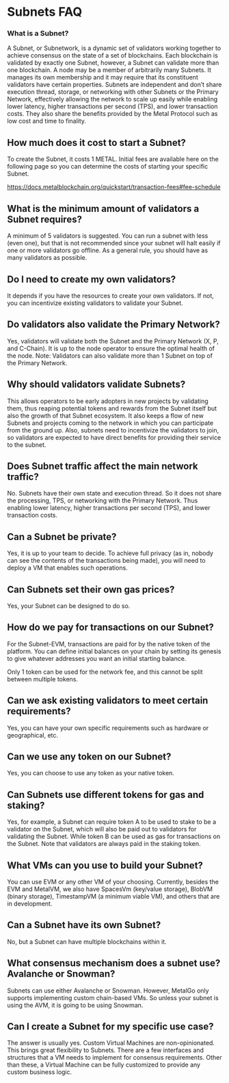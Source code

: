 # Subnets FAQ

### What is a Subnet?

A Subnet, or Subnetwork, is a dynamic set of validators working together to achieve consensus on the state of a set of blockchains. Each blockchain is validated by exactly one Subnet, however, a Subnet can validate more than one blockchain. A node may be a member of arbitrarily many Subnets. It manages its own membership and it may require that its constituent validators have certain properties. Subnets are independent and don’t share execution thread, storage, or networking with other Subnets or the Primary Network, effectively allowing the network to scale up easily while enabling lower latency, higher transactions per second (TPS), and lower transaction costs. They also share the benefits provided by the Metal Protocol such as low cost and time to finality.

## How much does it cost to start a Subnet?

To create the Subnet, it costs 1 METAL. Initial fees are available here on the following page so you can determine the costs of starting your specific Subnet.

https://docs.metalblockchain.org/quickstart/transaction-fees#fee-schedule

## What is the minimum amount of validators a Subnet requires?

A minimum of 5 validators is suggested. You can run a subnet with less (even one), but that is not recommended since your subnet will halt easily if one or more validators go offline. As a general rule, you should have as many validators as possible.

## Do I need to create my own validators?

It depends if you have the resources to create your own validators. If not, you can incentivize existing validators to validate your Subnet.

## Do validators also validate the Primary Network?

Yes, validators will validate both the Subnet and the Primary Network (X, P, and C-Chain). It is up to the node operator to ensure the optimal health of the node. Note: Validators can also validate more than 1 Subnet on top of the Primary Network.

## Why should validators validate Subnets?

This allows operators to be early adopters in new projects by validating them, thus reaping potential tokens and rewards from the Subnet itself but also the growth of that Subnet ecosystem. It also keeps a flow of new Subnets and projects coming to the network in which you can participate from the ground up. Also, subnets need to incentivize the validators to join, so validators are expected to have direct benefits for providing their service to the subnet.

## Does Subnet traffic affect the main network traffic?

No. Subnets have their own state and execution thread. So it does not share the processing, TPS, or networking with the Primary Network. Thus enabling lower latency, higher transactions per second (TPS), and lower transaction costs.

## Can a Subnet be private?

Yes, it is up to your team to decide. To achieve full privacy (as in, nobody can see the contents of the transactions being made), you will need to deploy a VM that enables such operations.

## Can Subnets set their own gas prices?

Yes, your Subnet can be designed to do so.

## How do we pay for transactions on our Subnet?

For the Subnet-EVM, transactions are paid for by the native token of the platform. You can define initial balances on your chain by setting its genesis to give whatever addresses you want an initial starting balance.

Only 1 token can be used for the network fee, and this cannot be split between multiple tokens.

## Can we ask existing validators to meet certain requirements?

Yes, you can have your own specific requirements such as hardware or geographical, etc.

## Can we use any token on our Subnet?

Yes, you can choose to use any token as your native token.

## Can Subnets use different tokens for gas and staking?

Yes, for example, a Subnet can require token A to be used to stake to be a validator on the Subnet, which will also be paid out to validators for validating the Subnet. While token B can be used as gas for transactions on the Subnet. Note that validators are always paid in the staking token.

## What VMs can you use to build your Subnet?

You can use EVM or any other VM of your choosing. Currently, besides the EVM and MetalVM, we also have SpacesVm (key/value storage), BlobVM (binary storage), TimestampVM (a minimum viable VM), and others that are in development.

## Can a Subnet have its own Subnet?

No, but a Subnet can have multiple blockchains within it.

## What consensus mechanism does a subnet use? Avalanche or Snowman?

Subnets can use either Avalanche or Snowman. However, MetalGo only supports implementing custom chain-based VMs. So unless your subnet is using the AVM, it is going to be using Snowman.

## Can I create a Subnet for my specific use case?

The answer is usually yes. Custom Virtual Machines are non-opinionated. This brings great flexibility to Subnets. There are a few interfaces and structures that a VM needs to implement for consensus requirements. Other than these, a Virtual Machine can be fully customized to provide any custom business logic.
